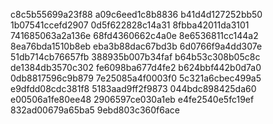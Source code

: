c8c5b55699a23f88
a09c6eed1c8b8836
b41d4d127252bb50
1b07541ccefd2907
0d5f622828c14a31
8fbba42011da3101
741685063a2a136e
68fd4360662c4a0e
8e6536811cc144a2
8ea76bda1510b8eb
eba3b88dac67bd3b
6d0766f9a4dd307e
51db714cb76657fb
388935b007b34faf
b64b53c308b05c8c
de1384db3570c302
fe6098ba677d4fe2
b624bbf442b0d7a0
0db8817596c9b879
7e25085a4f0003f0
5c321a6cbec499a5
e9dfdd08cdc381f8
5183aad9ff2f9873
044bdc898425da60
e00506a1fe80ee48
2906597ce030a1eb
e4fe2540e5fc19ef
832ad00679a65ba5
9ebd803c360f6ace
